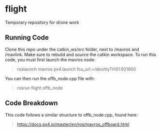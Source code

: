 # flight
Temporary repository for drone work

## Running Code
Clone this repo under the catkin_ws/src folder, next to /mavros and /mavlink. Make sure to rebuild and source the catkin workspace. To run this code, you must first launch the mavros node:
> roslaunch mavros px4.launch fcu_url:=/dev/ttyTHS1:921600

You can then run the offb_node.cpp file with:
> rosrun flight offb_node

## Code Breakdown
This code follows a similar structure to offb_node.cpp, found here:
> https://docs.px4.io/master/en/ros/mavros_offboard.html
